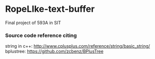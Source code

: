 # RopeLIke-text-buffer
Final project of 593A in SIT

### Source code reference citing
string in c++: http://www.cplusplus.com/reference/string/basic_string/  
bplustree: https://github.com/zcbenz/BPlusTree
